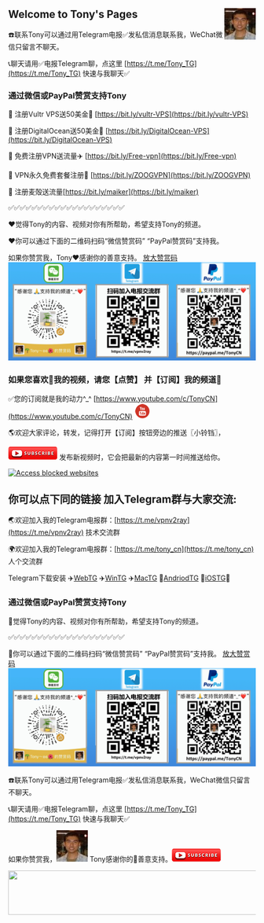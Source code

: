 ## Welcome to Tony's Pages <img align="right" src="./image/Tony.jpeg"/>

☎️联系Tony可以通过用Telegram电报✅发私信消息联系我，WeChat微信只留言不聊天。

📞聊天请用✅电报Telegram聊，点这里 [https://t.me/Tony_TG](https://t.me/Tony_TG) 快速与我聊天✅

### 通过微信或PayPal赞赏支持Tony
🚒 注册Vultr VPS送50美金🎁 [https://bit.ly/vultr-VPS](https://bit.ly/vultr-VPS)

🚗 注册DigitalOcean送50美金🎁 [https://bit.ly/DigitalOcean-VPS](https://bit.ly/DigitalOcean-VPS)

🚕 免费注册VPN送流量✈️ [https://bit.ly/Free-vpn](https://bit.ly/Free-vpn)

🚙 VPN永久免费套餐注册🚀 [https://bit.ly/ZOOGVPN](https://bit.ly/ZOOGVPN)

 🌹 注册麦殻送流量[https://bit.ly/maiker](https://bit.ly/maiker)

✅✅✅✅✅✅✅✅✅✅✅✅✅✅✅✅✅✅✅✅

❤️觉得Tony的内容、视频对你有所帮助，希望支持Tony的频道。

❤️你可以通过下面的二维码扫码“微信赞赏码” “PayPal赞赏码”支持我。

如果你赞赏我，Tony❤️感谢你的善意️支持。
[放大赞赏码](./image/tony_weixin_paypal_donate.gif)
![赞赏码](./image/tony_weixin_paypal_donate.gif)



### 如果您喜欢🧡我的视频，请您【点赞】 并【订阅】我的频道💙

✅您的订阅就是我的动力^_^ [https://www.youtube.com/c/TonyCN](https://www.youtube.com/c/TonyCN) ![](./image/youtube-32.png)

🌎欢迎大家评论，转发，记得打开【订阅】按钮旁边的推送〖小铃铛〗，

![](./image/youtube-subscribe.png) 发布新视频时，它会把最新的内容第一时间推送给你。

<a href="https://zoogvpn.com/sign-up?ref=ttywxu" title="Free Zoog VPN Service"  target="_blank"><img border="0" src="https://zoogvpn.com/images/affiliates/125x125.png" alt="Access blocked websites" width="125" height="125"/></a>

## 你可以点下同的链接 加入Telegram群与大家交流:

🌏欢迎加入我的Telegram电报群：[https://t.me/vpnv2ray](https://t.me/vpnv2ray)  技术交流群

🌍欢迎加入我的Telegram电报群：[https://t.me/tony_cn](https://t.me/tony_cn)  人个交流群

Telegram下载安装 ✈️[WebTG](https://web.telegram.org)  ✈️[WinTG](https://git.io/Telegram.exe)  ✈️[MacTG](https://git.io/Telegram.zip)  🚀[AndriodTG](https://git.io/Telegram.apk)  🚀[iOSTG](https://itunes.apple.com/app/telegram-messenger/id686449807)🚀

### 通过微信或PayPal赞赏支持Tony

💖觉得Tony的内容、视频对你有所帮助，希望支持Tony的频道。

✅✅✅✅✅✅✅✅✅✅✅✅✅✅✅✅✅✅✅✅

💖你可以通过下面的二维码扫码“微信赞赏码” “PayPal赞赏码”支持我。
[放大赞赏码](./image/tony_weixin_paypal_donate.gif)
![赞赏码](./image/tony_weixin_paypal_donate.gif)

☎️联系Tony可以通过用Telegram电报✅发私信消息联系我，WeChat微信只留言不聊天。

📞聊天请用✅电报Telegram聊，点这里 [https://t.me/Tony_TG](https://t.me/Tony_TG) 快速与我聊天✅

如果你赞赏我，![](./image/Tony.jpeg) Tony感谢你的💖善意️支持。![](./image/youtube-subscribe.png)


<a href="https://www.vultr.com/?ref=7965370" target="_blank"><img src="https://www.vultr.com/media/banners/banner_728x90.png" width="728" height="90"></a>

